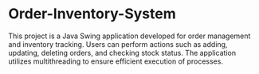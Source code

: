 # Order-Inventory-System
This project is a Java Swing application developed for order management and inventory tracking. Users can perform actions such as adding, updating, deleting orders, and checking stock status. The application utilizes multithreading to ensure efficient execution of processes.
